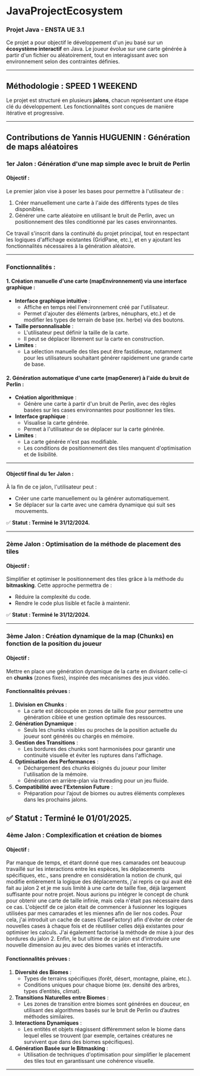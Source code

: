 
# JavaProjectEcosystem

### **Projet Java - ENSTA UE 3.1**

Ce projet a pour objectif le développement d'un jeu basé sur un **écosystème interactif** en Java. Le joueur évolue sur une carte générée à partir d'un fichier ou aléatoirement, tout en interagissant avec son environnement selon des contraintes définies.

---

## **Méthodologie : SPEED 1 WEEKEND**

Le projet est structuré en plusieurs **jalons**, chacun représentant une étape clé du développement. Les fonctionnalités sont conçues de manière itérative et progressive.

---

## **Contributions de Yannis HUGUENIN : Génération de maps aléatoires**

### **1er Jalon : Génération d'une map simple avec le bruit de Perlin**

#### Objectif :
Le premier jalon vise à poser les bases pour permettre à l'utilisateur de :
1. Créer manuellement une carte à l'aide des différents types de tiles disponibles.
2. Générer une carte aléatoire en utilisant le bruit de Perlin, avec un positionnement des tiles conditionné par les cases environnantes.

Ce travail s'inscrit dans la continuité du projet principal, tout en respectant les logiques d'affichage existantes (GridPane, etc.), et en y ajoutant les fonctionnalités nécessaires à la génération aléatoire.

---

### **Fonctionnalités :**

#### 1. **Création manuelle d'une carte (mapEnvironnement) via une interface graphique** :
- **Interface graphique intuitive** :
    - Affiche en temps réel l'environnement créé par l'utilisateur.
    - Permet d'ajouter des éléments (arbres, nénuphars, etc.) et de modifier les types de terrain de base (ex. herbe) via des boutons.
- **Taille personnalisable** :
    - L'utilisateur peut définir la taille de la carte.
    - Il peut se déplacer librement sur la carte en construction.
- **Limites** :
    - La sélection manuelle des tiles peut être fastidieuse, notamment pour les utilisateurs souhaitant générer rapidement une grande carte de base.

#### 2. **Génération automatique d'une carte (mapGenerer) à l'aide du bruit de Perlin** :
- **Création algorithmique** :
    - Génère une carte à partir d'un bruit de Perlin, avec des règles basées sur les cases environnantes pour positionner les tiles.
- **Interface graphique** :
    - Visualise la carte générée.
    - Permet à l'utilisateur de se déplacer sur la carte générée.
- **Limites** :
    - La carte générée n'est pas modifiable.
    - Les conditions de positionnement des tiles manquent d'optimisation et de lisibilité.

---

#### **Objectif final du 1er Jalon :**
À la fin de ce jalon, l'utilisateur peut :
- Créer une carte manuellement ou la générer automatiquement.
- Se déplacer sur la carte avec une caméra dynamique qui suit ses mouvements.

✅ **Statut : Terminé le 31/12/2024.**

---

### **2ème Jalon : Optimisation de la méthode de placement des tiles**

#### Objectif :
Simplifier et optimiser le positionnement des tiles grâce à la méthode du **bitmasking**. Cette approche permettra de :
- Réduire la complexité du code.
- Rendre le code plus lisible et facile à maintenir.

✅ **Statut : Terminé le 31/12/2024.**


---

### **3ème Jalon : Création dynamique de la map (Chunks) en fonction de la position du joueur**

#### Objectif :
Mettre en place une génération dynamique de la carte en divisant celle-ci en **chunks** (zones fixes), inspirée des mécanismes des jeux vidéo.

#### Fonctionnalités prévues :
1. **Division en Chunks** :
   - La carte est découpée en zones de taille fixe pour permettre une génération ciblée et une gestion optimale des ressources.
2. **Génération Dynamique** :
   - Seuls les chunks visibles ou proches de la position actuelle du joueur sont générés ou chargés en mémoire.
3. **Gestion des Transitions** :
   - Les bordures des chunks sont harmonisées pour garantir une continuité visuelle et éviter les ruptures dans l'affichage.
4. **Optimisation des Performances** :
   - Déchargement des chunks éloignés du joueur pour limiter l'utilisation de la mémoire.
   - Génération en arrière-plan via threading pour un jeu fluide.
5. **Compatibilité avec l'Extension Future** :
   - Préparation pour l’ajout de biomes ou autres éléments complexes dans les prochains jalons.

✅ **Statut : Terminé le 01/01/2025.**
---

### **4ème Jalon : Complexification et création de biomes**

#### Objectif :
Par manque de temps, et étant donné que mes camarades ont beaucoup travaillé sur les interactions entre les espèces, les déplacements spécifiques, etc., sans prendre en considération la notion de chunk, qui modifie entièrement la logique des déplacements, j'ai repris ce qui avait été fait au jalon 2 et je me suis limité à une carte de taille fixe, déjà largement suffisante pour notre projet. Nous aurions pu intégrer le concept de chunk pour obtenir une carte de taille infinie, mais cela n'était pas nécessaire dans ce cas. 
L'objectif de ce jalon était de commencer à fusionner les logiques utilisées par mes camarades et les miennes afin de lier nos codes. Pour cela, j'ai introduit un cache de cases (CaseFactory) afin d'éviter de créer de nouvelles cases à chaque fois et de réutiliser celles déjà existantes pour optimiser les calculs. J'ai également factorisé la méthode de mise à jour des bordures du jalon 2. Enfin, le but ultime de ce jalon est d'introduire une nouvelle dimension au jeu avec des biomes variés et interactifs.

#### Fonctionnalités prévues :
1. **Diversité des Biomes** :
   - Types de terrains spécifiques (forêt, désert, montagne, plaine, etc.).
   - Conditions uniques pour chaque biome (ex. densité des arbres, types d’entités, climat).
2. **Transitions Naturelles entre Biomes** :
   - Les zones de transition entre biomes sont générées en douceur, en utilisant des algorithmes basés sur le bruit de Perlin ou d’autres méthodes similaires.
3. **Interactions Dynamiques** :
   - Les entités et objets réagissent différemment selon le biome dans lequel elles se trouvent (par exemple, certaines créatures ne survivent que dans des biomes spécifiques).
4. **Génération Basée sur le Bitmasking** :
   - Utilisation de techniques d'optimisation pour simplifier le placement des tiles tout en garantissant une cohérence visuelle.

--- 


